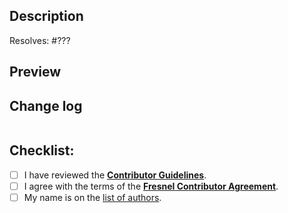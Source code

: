 ## Description

<!-- Describe your changes in detail. -->

<!-- Replace ??? with the issue number that this pull request resolves. -->
Resolves: #???

## Preview

<!-- Link to or attach a file that demonstrates the change (if applicable). -->

## Change log

<!-- Propose a change log entry. -->
```

```

## Checklist:
- [ ] I have reviewed the [**Contributor Guidelines**](https://github.com/glotzerlab/fresnel/blob/master/CONTRIBUTING.md).
- [ ] I agree with the terms of the [**Fresnel Contributor Agreement**](https://github.com/glotzerlab/fresnel/blob/master/ContributorAgreement.md).
- [ ] My name is on the [list of authors](https://github.com/glotzerlab/fresnel/blob/master/doc/credits.rst).
